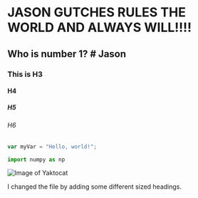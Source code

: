 # JASON GUTCHES RULES THE WORLD AND ALWAYS WILL!!!!
## Who is number 1?  # Jason
### This is H3
#### H4
##### H5
###### H6
``` javascript
var myVar = "Hello, world!";
```
``` python
import numpy as np
```


![Image of Yaktocat](https://octodex.github.com/images/yaktocat.png)



I changed the file by adding some different sized headings.
